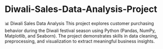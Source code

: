 # Diwali-Sales-Data-Analysis-Project
📊 Diwali Sales Data Analysis This project explores customer purchasing behavior during the Diwali festival season using Python (Pandas, NumPy, Matplotlib, and Seaborn). The project demonstrates skills in data cleaning, preprocessing, and visualization to extract meaningful business insights.
